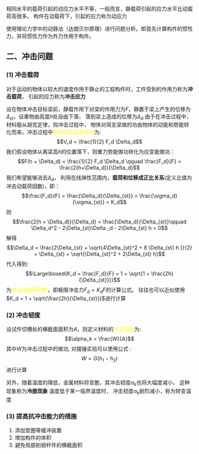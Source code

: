 相同水平的载荷引起的动应力水平不等，一般而言，静载荷引起的应力水平比动载荷高很多。
构件在动载荷下，引起的应力称为动应力

使用理论力学中的动静法（达朗贝尔原理）进行问题分析。即首先计算构件的惯性力，并将惯性力作为外力作用于构件。 

## 二、冲击问题
### (1) 冲击载荷
对于运动的物体以较大的速度作用于静止的工程构件时，工件受到的作用力称为**冲击载荷**， 引起的应力称为**冲击应力**

设在物体冲击目标梁前，静载作用下对梁的作用力为$F$，静置于梁上产生的位移为$\Delta_{st}$，设重物由高度$h$处自由下落， 落到梁上造成的位移为$\Delta_d$
由于在冲击过程中，材料服从胡克定律，则冲击过程中， 物体对简支梁做的功由物体的动能和势能转化而来。冲击过程中<mark style="background: transparent; color: yellow">物体的应变能做功</mark>为: 
$$V_d = \frac{1}{2} F_d \Delta_d$$
我们假设物体从离梁高$h$的位置落下，则重力势能做功转化为应变能做功： 
$$F(h + \Delta_d) = \frac{1}{2} F_d \Delta_d \qquad \frac{F_d}{F} = \frac{2(h+\Delta_d)}{\Delta_d}$$
我们希望能够消去$\Delta_d$， 利用在线弹性范围内，**载荷和位移成正比关系**(定义比值为冲击动载荷因数)，即：
$$\frac{F_d}{F} = \frac{\Delta_d}{\Delta_{st}} = \frac{\sigma_d}{\sigma_{st}} = K_d$$
则
$$\frac{2(h + \Delta_d)}{\Delta_d} = \frac{\Delta_d}{\Delta_{st}}\qquad \Delta_d^2 - 2\Delta_{st}\Delta _d - 2\Delta_{st} h = 0$$
解得
$$\Delta_d = \frac{2\Delta_{st} + \sqrt{4\Delta_{st}^2 + 8 \Delta_{st} h }}{2} = \Delta_{st} + \sqrt{\Delta_{st}^2 + 2\Delta_{st} h}$$
代入得到: 
$$\Large\boxed{K_d = \frac{F_d}{F} = 1 + \sqrt{1 + \frac{2h}{\Delta_{st}}}}$$
为<mark style="background: transparent; color: yellow">冲击动载荷因数</mark>，即极限冲击力$F_d = K_d F$的计算公式。
往往也可以近似使用$K_d = 1 + \sqrt{\frac{2h}{\Delta_{st}}}$进行计算

### (2) 冲击韧度
设试件切槽处的横截面面积为$A$，则定义材料的<mark style="background: transparent; color: yellow">冲击韧度</mark>为: 
$$\alpha_k  = \frac{W}{A}$$
其中$W$为冲击过程中的做功, 对摆锤实验可以使用公式 :
$$W = G(h_1 - h_2)$$
进行计算

另外，随着温度的降低，金属材料将变脆，其冲击韧度$\alpha_k$也将大幅度减小， 这种现象称为**冷脆现象**
温度低于某一临界温度时， 冲击韧度$\alpha_k$剧烈减小，称为转变温度

### (3) 提高抗冲击能力的措施
1. 添加垫圈等缓冲装置
2. 增加构件的体积 
3. 避免局部削弱杆件的横截面积